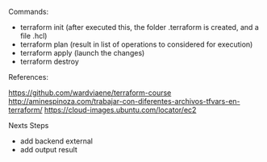 
Commands:

- terraform init (after executed this, the folder .terraform is created, and a file .hcl)
- terraform plan (result in list of operations to considered for execution)
- terraform apply (launch the changes)
- terraform destroy

References:

https://github.com/wardviaene/terraform-course
http://aminespinoza.com/trabajar-con-diferentes-archivos-tfvars-en-terraform/
https://cloud-images.ubuntu.com/locator/ec2


Nexts Steps

- add backend external
- add output result
